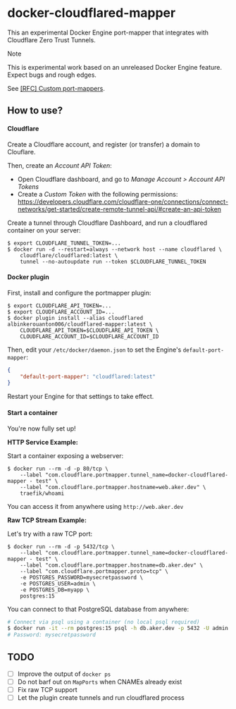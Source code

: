 # docker-cloudflared-mapper

This an experimental Docker Engine port-mapper that integrates with Cloudflare
Zero Trust Tunnels.

> [!NOTE]  
> This is experimental work based on an unreleased Docker Engine feature. Expect
> bugs and rough edges.
>
> See [[RFC] Custom port-mappers](https://github.com/moby/moby/issues/50259).

## How to use?

#### Cloudflare

Create a Cloudflare account, and register (or transfer) a domain to Clouflare.

Then, create an _Account API Token_:

- Open Cloudflare dashboard, and go to _Manage Account > Account API Tokens_
- Create a _Custom Token_ with the following permissions: https://developers.cloudflare.com/cloudflare-one/connections/connect-networks/get-started/create-remote-tunnel-api/#create-an-api-token

Create a tunnel through Cloudflare Dashboard, and run a cloudflared container on your server:

```terminal
$ export CLOUDFLARE_TUNNEL_TOKEN=...
$ docker run -d --restart=always --network host --name cloudflared \
    cloudflare/cloudflared:latest \
    tunnel --no-autoupdate run --token $CLOUDFLARE_TUNNEL_TOKEN
```

#### Docker plugin

First, install and configure the portmapper plugin:

```terminal
$ export CLOUDFLARE_API_TOKEN=...
$ export CLOUDFLARE_ACCOUNT_ID=...
$ docker plugin install --alias cloudflared albinkerouanton006/cloudflared-mapper:latest \
    CLOUDFLARE_API_TOKEN=$CLOUDFLARE_API_TOKEN \
    CLOUDFLARE_ACCOUNT_ID=$CLOUDFLARE_ACCOUNT_ID
```

Then, edit your `/etc/docker/daemon.json` to set the Engine's `default-port-mapper`:

```json
{
    "default-port-mapper": "cloudflared:latest"
}
```

Restart your Engine for that settings to take effect.

#### Start a container

You're now fully set up!

**HTTP Service Example:**

Start a container exposing a webserver:

```terminal
$ docker run --rm -d -p 80/tcp \
    --label "com.cloudflare.portmapper.tunnel_name=docker-cloudflared-mapper - test" \
    --label "com.cloudflare.portmapper.hostname=web.aker.dev" \
    traefik/whoami
```

You can access it from anywhere using `http://web.aker.dev`

**Raw TCP Stream Example:**

Let's try with a raw TCP port:

```terminal
$ docker run --rm -d -p 5432/tcp \
    --label "com.cloudflare.portmapper.tunnel_name=docker-cloudflared-mapper - test" \
    --label "com.cloudflare.portmapper.hostname=db.aker.dev" \
    --label "com.cloudflare.portmapper.proto=tcp" \
    -e POSTGRES_PASSWORD=mysecretpassword \
    -e POSTGRES_USER=admin \
    -e POSTGRES_DB=myapp \
    postgres:15
```

You can connect to that PostgreSQL database from anywhere:

```bash
# Connect via psql using a container (no local psql required)
$ docker run -it --rm postgres:15 psql -h db.aker.dev -p 5432 -U admin -d myapp
# Password: mysecretpassword
```

## TODO

- [ ] Improve the output of `docker ps`
- [ ] Do not barf out on `MapPorts` when CNAMEs already exist
- [ ] Fix raw TCP support
- [ ] Let the plugin create tunnels and run cloudflared process
